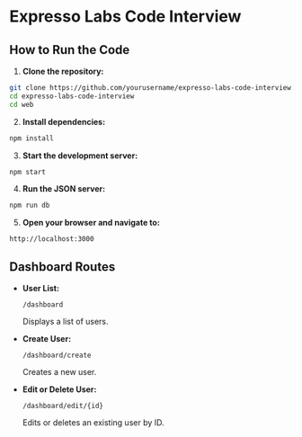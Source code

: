 # Expresso Labs Code Interview

## How to Run the Code

1. **Clone the repository:**

```bash
git clone https://github.com/yourusername/expresso-labs-code-interview.git
cd expresso-labs-code-interview
cd web
```

2. **Install dependencies:**

```bash
npm install
```

3. **Start the development server:**

```bash
npm start
```

4. **Run the JSON server:**

```bash
npm run db
```

5. **Open your browser and navigate to:**

```
http://localhost:3000
```

## Dashboard Routes

- **User List:**

  ```
  /dashboard
  ```

  Displays a list of users.

- **Create User:**

  ```
  /dashboard/create
  ```

  Creates a new user.

- **Edit or Delete User:**
  ```
  /dashboard/edit/{id}
  ```
  Edits or deletes an existing user by ID.
